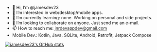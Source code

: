 - 👋 Hi, I’m @jamesdev23
- 👀 I’m interested in web/desktop/mobile apps.
- 🌱 I’m currently learning: none. Working on personal and side projects.
- 💞️ I’m looking to collaborate on anyone. Just send me an e-mail.
- 📫 How to reach me: jnrdevappdev@gmail.com
- Mobile Dev.: Kotlin, Java, SQLite, Android, Retrofit, Jetpack Compose

[![jamesdev23's GitHub stats](https://github-readme-stats.vercel.app/api?username=jamesdev23)](https://github.com/anuraghazra/github-readme-stats)

<!---
jamesdev23/jamesdev23 is a ✨ special ✨ repository because its `README.md` (this file) appears on your GitHub profile.
You can click the Preview link to take a look at your changes.
--->
